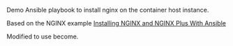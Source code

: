 Demo Ansible playbook to install nginx on the container host instance.

Based on the NGINX example [Installing NGINX and NGINX Plus With Ansible](https://www.nginx.com/blog/installing-nginx-nginx-plus-ansible/)

Modified to use become.
